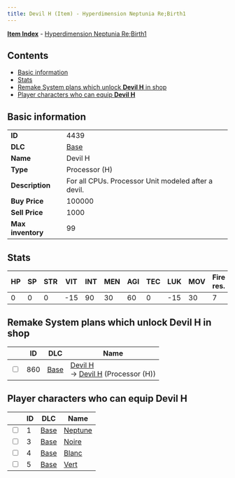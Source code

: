 ```yaml
---
title: Devil H (Item) - Hyperdimension Neptunia Re;Birth1
---
```


[**Item Index**](/neptunia/rb1/item/index.html) - [Hyperdimension Neptunia Re;Birth1](/neptunia/rb1)

## Contents

- [Basic information](#basic-information)
- [Stats](#stats)
- [Remake System plans which unlock **Devil H** in shop](#remake-system-plans-which-unlock-devil-h-in-shop)
- [Player characters who can equip **Devil H**](#player-characters-who-can-equip-devil-h)
## Basic information

|   |   |
| -- | -- |
| **ID** | 4439 |
| **DLC** | [Base](/neptunia/rb1/dlc/1-base.html) |
| **Name** | Devil H |
| **Type** | Processor (H) |
| **Description** | For all CPUs. Processor Unit modeled after a devil. |
| **Buy Price** | 100000 |
| **Sell Price** | 1000 |
| **Max inventory** | 99 |


## Stats

| HP | SP | STR | VIT | INT | MEN | AGI | TEC | LUK | MOV | Fire res. | Ice res. | Wind res. | Lightning res. |
| -- | -- | --- | --- | --- | --- | --- | --- | --- | --- | --------- | -------- | --------- | -------------- |
| 0 | 0 | 0 | -15 | 90 | 30 | 60 | 0 | -15 | 30 | 7 | -7 | -7 | 7 |


## Remake System plans which unlock **Devil H** in shop

|    | ID | DLC | Name |
| -- | -- | --- | ---- |
| <input type="checkbox" id="rb1-remake-1-860" class="trackbox" /> | 860 | [Base](/neptunia/rb1/dlc/1-base.html) | [Devil H](/neptunia/rb1/remake/1-860-devil-h.html)<br /> → [Devil H](/neptunia/rb1/item/1-4439-devil-h.html) (Processor (H)) |


## Player characters who can equip **Devil H**

|    | ID | DLC | Name |
| -- | -- | --- | ---- |
| <input type="checkbox" id="rb1-player-1-1" class="trackbox" /> | 1 | [Base](/neptunia/rb1/dlc/1-base.html) | [Neptune](/neptunia/rb1/player/1-1-neptune.html) |
| <input type="checkbox" id="rb1-player-1-3" class="trackbox" /> | 3 | [Base](/neptunia/rb1/dlc/1-base.html) | [Noire](/neptunia/rb1/player/1-3-noire.html) |
| <input type="checkbox" id="rb1-player-1-4" class="trackbox" /> | 4 | [Base](/neptunia/rb1/dlc/1-base.html) | [Blanc](/neptunia/rb1/player/1-4-blanc.html) |
| <input type="checkbox" id="rb1-player-1-5" class="trackbox" /> | 5 | [Base](/neptunia/rb1/dlc/1-base.html) | [Vert](/neptunia/rb1/player/1-5-vert.html) |
